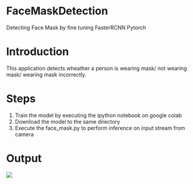 # FaceMaskDetection
Detecting Face Mask by fine tuning FasterRCNN Pytorch

# Introduction
This application detects wheather a person is wearing mask/ not wearing mask/ wearing mask incorrectly.

# Steps
1. Train the model by executing the ipython notebook on google colab
2. Download the model to the same directory
3. Execute the face_mask.py to perform inference on input stream from camera

# Output
<img src=images/with_mask>
